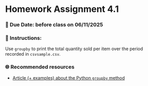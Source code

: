 # Homework Assignment 4.1

### 📆 Due Date: before class on 06/11/2025

### 🎯 Instructions: 

Use `groupby` to print the total quantity sold per item over the period recorded in `csvsample.csv`.

### 🌐 Recommended resources
- [Article (+ examples) about the Python `groupby` method](https://www.geeksforgeeks.org/pandas/python-pandas-dataframe-groupby/)